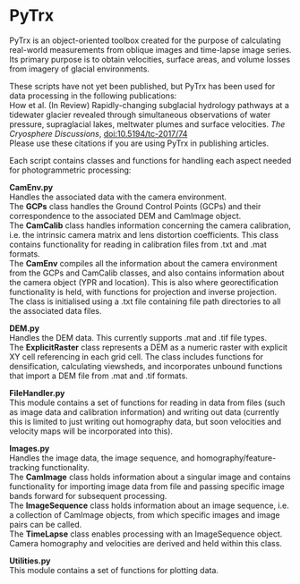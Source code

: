 # PyTrx
PyTrx is an object-oriented toolbox created for the purpose of calculating real-world measurements from oblique images and time-lapse image series. Its primary purpose is to obtain velocities, surface areas, and volume losses from imagery of glacial environments.<br>

These scripts have not yet been published, but PyTrx has been used for data processing in the following publications: <br>
How et al. (In Review) Rapidly-changing subglacial hydrology pathways at a tidewater glacier revealed through simultaneous observations of water pressure, supraglacial lakes, meltwater plumes and surface velocities. <i>The Cryosphere Discussions</i>, <a href="http://www.the-cryosphere-discuss.net/tc-2017-74/">doi:10.5194/tc-2017/74</a><br>
Please use these citations if you are using PyTrx in publishing articles.

Each script contains classes and functions for handling each aspect needed for photogrammetric processing:<br>

<b>CamEnv.py</b><br>
Handles the associated data with the camera environment.<br>
The <b>GCPs</b> class handles the Ground Control Points (GCPs) and their correspondence to the associated DEM and CamImage object.<br>
The <b>CamCalib</b> class handles information concerning the camera calibration, i.e. the intrinsic camera matrix and lens distortion coefficients. This class contains functionality for reading in calibration files from .txt and .mat formats.<br>
The <b>CamEnv</b> compiles all the information about the camera environment from the GCPs and CamCalib classes, and also contains information about the camera object (YPR and location). This is also where georectification functionality is held, with functions for projection and inverse projection. The class is initialised using a .txt file containing file path directories to all the associated data files.<br>

<b>DEM.py</b><br>
Handles the DEM data. This currently supports .mat and .tif file types.<br>
The <b>ExplicitRaster</b> class represents a DEM as a numeric raster with explicit XY cell referencing in each grid cell. The class includes functions for densification, calculating viewsheds, and incorporates unbound functions that import a DEM file from .mat and .tif formats.<br>

<b>FileHandler.py</b><br>
This module contains a set of functions for reading in data from files (such as image data and calibration information) and writing out data (currently this is limited to just writing out homography data, but soon velocities and velocity maps will be incorporated into this).<br>

<b>Images.py</b><br>
Handles the image data, the image sequence, and homography/feature-tracking functionality.<br> 
The <b>CamImage</b> class holds information about a singular image and contains functionality for importing image data from file and passing specific image bands forward for subsequent processing.<br>
The <b>ImageSequence</b> class holds information about an image sequence, i.e. a collection of CamImage objects, from which specific images and image pairs can be called.<br>
The <b>TimeLapse</b> class enables processing with an ImageSequence object. Camera homography and velocities are derived and held within this class.<br>

<b>Utilities.py</b><br>
This module contains a set of functions for plotting data.


